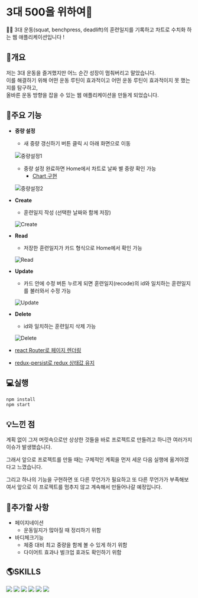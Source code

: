 # **3대 500을 위하여🚀**

🏋️‍♂️ 3대 운동(squat, benchpress, deadlift)의 훈련일지를 기록하고 차트로 수치화 하는 웹 애플리케이션입니다 !


## **💪개요**

 저는 3대 운동을 즐겨했지만 어느 순간 성장이 멈춰버리고 말았습니다.   
 이를 해결하기 위해 어떤 운동 루틴이 효과적이고 어떤 운동 루틴이 효과적이지 못 했는지를 탐구하고,  
 올바른 운동 방향을 잡을 수 있는 웹 애플리케이션을 만들게 되었습니다.    

## **📑주요 기능**

* **중량 설정**
  * 새 중량 갱신하기 버튼 클릭 시 아래 화면으로 이동   

  ![중량설정1](https://user-images.githubusercontent.com/101387557/227459433-a139b65d-a20f-4868-93e0-24ca49eb0d2e.png)

  * 중량 설정 완료하면 Home에서 차트로 날짜 별 중량 확인 가능 
    * [Chart 구현](https://github.com/youngeunkk/health-project/wiki/Chart)  
  
  ![중량설정2](https://user-images.githubusercontent.com/101387557/227459451-e1b8a467-1bd1-49ef-abdc-9931f39e7ea1.png)

* **Create**
  * 훈련일지 작성 (선택한 날짜와 함께 저장)  
  
  ![Create](https://user-images.githubusercontent.com/101387557/227442552-7d99434b-7dc3-43fb-bc3c-2a3b50427851.gif)   



* **Read**
  * 저장한 훈련일지가 카드 형식으로 Home에서 확인 가능  
  
  ![Read](https://user-images.githubusercontent.com/101387557/227443867-25742f19-c93f-4382-ace1-08a2b22c931c.png)  


* **Update**
  * 카드 안에 수정 버튼 누르게 되면 훈련일지(recode)의 id와 일치하는 훈련일지를 불러와서 수정 가능

  ![Update](https://user-images.githubusercontent.com/101387557/227446209-56c61577-6d21-402d-964d-35de4c497baf.gif)   



* **Delete**
  * id와 일치하는 훈련일지 삭제 가능

  ![Delete](https://user-images.githubusercontent.com/101387557/227443062-f610ed87-45e9-4afd-b207-1f05f3ad22c5.gif)
   



* [react Router로 페이지 렌더링](https://github.com/youngeunkk/health-project/wiki/react-Router)   


   



* [redux-persist로 redux 상태값 유지](https://github.com/youngeunkk/health-project/wiki/redux-persist)


## **💻실행**

```
npm install 
npm start 
```
  
 ## **💡느낀 점**
   
      
  계획 없이 그저 머릿속으로만 상상한 것들을 바로 프로젝트로 만들려고 하니깐 여러가지 이슈가 발생했습니다.   

  그래서 앞으로 프로젝트를 만들 때는 구체적인 계획을 먼저 세운 다음 실행에 옮겨야겠다고 느꼈습니다.   

  그리고 하나의 기능을 구현하면 또 다른 무언가가 필요하고 또 다른 무언가가 부족해보여서 앞으로 이 프로젝트를 멈추지 않고 계속해서 만들어나갈 예정입니다.      
     
     

## **🛒추가할 사항**
* 페이지네이션
  * 운동일지가 많아질 때 정리하기 위함
* 바디체크기능
  * 체중 대비 최고 중량을 함께 볼 수 있게 하기 위함
  * 다이어트 효과나 벌크업 효과도 확인하기 위함

## **🌎SKILLS**
<img src="https://img.shields.io/badge/html5-E34F26?style=for-the-badge&logo=html5&logoColor=white">
<img src="https://img.shields.io/badge/CSS3-1572B6?style=for-the-badge&logo=CSS3&logoColor=white">
<img src="https://img.shields.io/badge/JavaScript-F7DF1E?style=for-the-badge&logo=JavaScript&logoColor=white">
<img src="https://img.shields.io/badge/React-61DAFB?style=for-the-badge&logo=React&logoColor=white">
<img src="https://img.shields.io/badge/Redux-764ABC?style=for-the-badge&logo=Redux&logoColor=white">
<img src="https://img.shields.io/badge/React Router-CA4245?style=for-the-badge&logo=React Router&logoColor=white">
